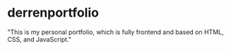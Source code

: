 # derrenportfolio
"This is my personal portfolio, which is fully frontend and based on HTML, CSS, and JavaScript."

